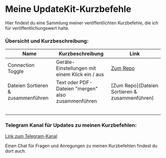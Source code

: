 # Meine UpdateKit-Kurzbefehle

Hier findest du eine Sammlung meiner veröffentlichten Kurzbefehle, die ich für veröffentlichungswert halte.

###  Übersicht und Kurzbeschreibung:

Name | Kurzbeschreibung | Link
--|---|--
Connection Toggle | Geräte-Einstellungen mit einem Klick ein / aus | [Zum Repo](Connection%20Toggle%20🛠)  
Dateien Sortieren & zusammenführen | Text oder PDF-Dateien "mergen" also zusammenführen | [Zum Repo](Dateien Sortieren & zusammenführen)  
  |   |  
  |   |  
  |   |  
  |   |  
  |   |  

### Telegram Kanal für Updates zu meinen Kurzbefehlen:

[Link zum Telegram-Kanal](https://t.me/SC_Updates_Gwadro)

Einen Chat für Fragen und Anregungen zu meinen Kurzbefehlen findest du dort auch.
